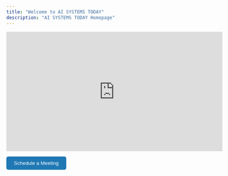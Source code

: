 ```yaml
---
title: "Welcome to AI SYSTEMS TODAY"
description: "AI SYSTEMS TODAY Homepage"
---
```




<!-- <div style="position: relative; padding-bottom: 56.25%; height: 0; overflow: hidden;">
  <iframe style="position: absolute; top: 0; left: 0; width: 100%; height: 100%;"
          src="https://www.youtube.com/embed/N2A6DqjzOhI?enablejsapi=1&rel=0&iv_load_policy=3"
          frameborder="0"
          allowfullscreen>
  </iframe>
</div> -->

<iframe id="ytplayer" type="text/html" width="570" height="315"
src="https://www.youtube.com/embed/N2A6DqjzOhI?enablejsapi=1&rel=0&iv_load_policy=3"
frameborder="0" allowfullscreen></iframe>

<!-- <iframe id="ytplayer" type="text/html" width="570" height="315"
src="https://www.youtube.com/embed/N2A6DqjzOhI?enablejsapi=1"
frameborder="0" allowfullscreen></iframe> -->

<script>
  // Load the IFrame Player API code asynchronously.
  var tag = document.createElement('script');
  tag.src = "https://www.youtube.com/iframe_api";
  var firstScriptTag = document.getElementsByTagName['script'](0);
  firstScriptTag.parentNode.insertBefore(tag, firstScriptTag);

  // Create a YouTube player
  var player;
  function onYouTubeIframeAPIReady() {
    player = new YT.Player('ytplayer', {
      events: {
        'onStateChange': onPlayerStateChange
      }
    });
  }

  // When video state changes
  function onPlayerStateChange(event) {
    if (event.data == YT.PlayerState.ENDED) {
      // When video ends, seek to the start
      player.seekTo(0);
      player.pauseVideo(); // Make sure the video is paused at the start.
    }
  }
</script>

<br>

<a href="https://calendly.com/contact-ai-systems-today/30min" target="_blank" style="text-decoration:none;"><button style="padding:10px 20px; background-color:#1f78b4; color:white; border:none; border-radius:5px; cursor:pointer;">Schedule a Meeting</button></a>

<!-- {{< typeit 
  tag=h4
  speed=50
  breakLines=false
  loop=true
  startdelay=0
>}}

<a href="/workshops/"><b>NEW AI WORKSHOPS COMING SOON!</b></a>
{{< /typeit >}}

<a href="/workshops/">Learn about AI, gain skills, connect with experts and boost your knowledge. <br>Stay tuned for new updates and registration details.</a> -->

<!-- AI SYSTEMS TODAY is a leading IT consultant in  Athens, specializing in providing advanced AI solutions for businesses across various industries. Our team of experts is dedicated to empowering businesses with cutting-edge AI technologies, driving innovation, and delivering measurable results. We are committed to unlocking the full potential of AI to help businesses thrive in the digital era.

## Services Offered

- **AI Consulting:** Tailored consulting services to help businesses integrate AI solutions effectively.
- **AI Development:** Custom AI software development to address specific business needs.
- **AI Training:** Training programs and workshops to upskill your team in AI technologies.
- **AI Support:** Ongoing support and maintenance to ensure optimal performance of AI systems.

## Why Choose Us?

1. **Expertise:** Our team comprises seasoned professionals with extensive experience in AI.
2. **Innovation:** We stay at the forefront of AI advancements to provide cutting-edge solutions.
3. **Results-Driven:** We focus on delivering tangible results that drive business growth.
4. **Customer-Centric:** Your success is our priority, and we strive to exceed your expectations.

[Learn more about our AI solutions](https://www.ai-systems.today)
 -->
